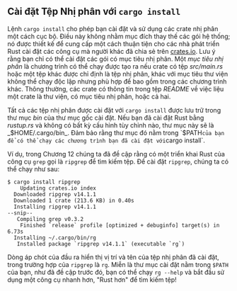 <!-- Old link, do not remove -->

<a id="installing-binaries-from-cratesio-with-cargo-install"></a>

## Cài đặt Tệp Nhị phân với `cargo install`

Lệnh `cargo install` cho phép bạn cài đặt và sử dụng các crate nhị phân một cách
cục bộ. Điều này không nhằm mục đích thay thế các gói hệ thống; nó được thiết kế
để cung cấp một cách thuận tiện cho các nhà phát triển Rust cài đặt các công cụ
mà người khác đã chia sẻ trên [crates.io](https://crates.io/)<!-- ignore -->.
Lưu ý rằng bạn chỉ có thể cài đặt các gói có mục tiêu nhị phân. Một _mục tiêu
nhị phân_ là chương trình có thể chạy được tạo ra nếu crate có tệp _src/main.rs_
hoặc một tệp khác được chỉ định là tệp nhị phân, khác với mục tiêu thư viện
không thể chạy độc lập nhưng phù hợp để bao gồm trong các chương trình khác.
Thông thường, các crate có thông tin trong tệp _README_ về việc liệu một crate
là thư viện, có mục tiêu nhị phân, hoặc cả hai.

Tất cả các tệp nhị phân được cài đặt với `cargo install` được lưu trữ trong thư
mục _bin_ của thư mục gốc cài đặt. Nếu bạn đã cài đặt Rust bằng _rustup.rs_ và
không có bất kỳ cấu hình tùy chỉnh nào, thư mục này sẽ là _$HOME/.cargo/bin_.
Đảm bảo rằng thư mục đó nằm trong `$PATH` của bạn để có thể chạy các chương
trình bạn đã cài đặt với `cargo install`.

Ví dụ, trong Chương 12 chúng ta đã đề cập rằng có một triển khai Rust của công
cụ `grep` gọi là `ripgrep` để tìm kiếm tệp. Để cài đặt `ripgrep`, chúng ta có
thể chạy như sau:

<!-- manual-regeneration
cargo install something you don't have, copy relevant output below
-->

```console
$ cargo install ripgrep
    Updating crates.io index
  Downloaded ripgrep v14.1.1
  Downloaded 1 crate (213.6 KB) in 0.40s
  Installing ripgrep v14.1.1
--snip--
   Compiling grep v0.3.2
    Finished `release` profile [optimized + debuginfo] target(s) in 6.73s
  Installing ~/.cargo/bin/rg
   Installed package `ripgrep v14.1.1` (executable `rg`)
```

Dòng áp chót của đầu ra hiển thị vị trí và tên của tệp nhị phân đã cài đặt,
trong trường hợp của `ripgrep` là `rg`. Miễn là thư mục cài đặt nằm trong
`$PATH` của bạn, như đã đề cập trước đó, bạn có thể chạy `rg --help` và bắt đầu
sử dụng một công cụ nhanh hơn, "Rust hơn" để tìm kiếm tệp!
